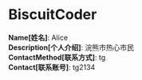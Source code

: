# BiscuitCoder

**Name[姓名]**: Alice  
**Description[个人介绍]**: 浣熊市热心市民  
**ContactMethod[联系方式]**: tg  
**Contact[联系账号]**: tg2134
